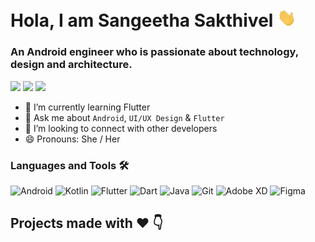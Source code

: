 # Hola, I am Sangeetha Sakthivel <img src="https://raw.githubusercontent.com/ABSphreak/ABSphreak/master/gifs/Hi.gif" width="30px">
### An Android engineer who is passionate about technology, design and architecture.
[<img height="30" src="https://img.shields.io/badge/linkedin-blue.svg?&style=for-the-badge&logo=linkedin&logoColor=white" />][LinkedIn]
[<img height="30" src="https://img.shields.io/badge/Gmail-D14836?style=for-the-badge&logo=gmail&logoColor=white" />][gmail]
[<img height="30" src="https://img.shields.io/badge/Medium-12100E?style=for-the-badge&logo=medium&logoColor=white" />][Medium]


- 🌱 I’m currently learning Flutter
- 💬 Ask me about ``Android``, ``UI/UX Design`` & ``Flutter`` 
- 👯 I’m looking to connect with other developers 
- 😄 Pronouns: She / Her


### Languages and Tools 🛠 
![Android](https://img.shields.io/badge/Android-3DDC84?style=for-the-badge&logo=android&logoColor=white)
![Kotlin](https://img.shields.io/badge/kotlin-%230095D5.svg?style=for-the-badge&logo=kotlin&logoColor=white)
![Flutter](https://img.shields.io/badge/Flutter-%2302569B.svg?style=for-the-badge&logo=Flutter&logoColor=white)
![Dart](https://img.shields.io/badge/dart-%230175C2.svg?style=for-the-badge&logo=dart&logoColor=white)
![Java](https://img.shields.io/badge/java-%23ED8B00.svg?style=for-the-badge&logo=java&logoColor=white)
![Git](https://img.shields.io/badge/git-%23F05033.svg?style=for-the-badge&logo=git&logoColor=white)
![Adobe XD](https://img.shields.io/badge/Adobe%20XD-470137?style=for-the-badge&logo=Adobe%20XD&logoColor=#FF61F6)
![Figma](https://img.shields.io/badge/figma-%23F24E1E.svg?style=for-the-badge&logo=figma&logoColor=white)

<!-- ### Most Used Languages
[![Top Langs](https://github-readme-stats.vercel.app/api/top-langs/?username=sangeethasakthivel99&layout=compact&theme=gotham&hide_border=true&hide_title=true&bg_color=0d1117&text_color=fefefe)](https://github.com/anuraghazra/github-readme-stats)
 -->
<!-- [![GitHub stats](https://github-readme-stats.vercel.app/api?username=sangeethasakthivel99&theme=gotham&show_icons=true&include_all_commits=true&hide_border=true&bg_color=0d1117&title_color=38d252&icon_color=1f6fea&text_color=fefefe )](https://github.com/anuraghazra/github-readme-stats)
<p><img align="center" src="https://github-readme-streak-stats.herokuapp.com/?user=sangeethasakthivel99&theme=github-dark&hide_border=true" alt="sangeethasakthivel99"/></p> -->

<!-- ![Activity Graph](https://activity-graph.herokuapp.com/graph?username=sangeethasakthivel99&theme=github&hide_border=true&bg_color=0d1117&area_color=1f6fea&line=38d252&point=1f6fea&color=fefefe)
 -->
[gmail]: mailto:sakthivelsangeetha99@gmail.com
[linkedin]: https://www.linkedin.com/in/sangeetha-sakthivel-b729501a0/
[Medium]: https://medium.com/@sangeethasakthivel

## Projects made with ❤️ 👇

